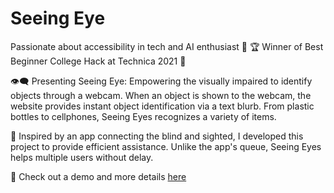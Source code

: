 # Seeing Eye

Passionate about accessibility in tech and AI enthusiast 🌟
🏆 Winner of Best Beginner College Hack at Technica 2021 🏅

👁️‍🗨️ Presenting Seeing Eye: Empowering the visually impaired to identify objects through a webcam. When an object is shown to the webcam, the website provides instant object identification via a text blurb. From plastic bottles to cellphones, Seeing Eyes recognizes a variety of items.

🌟 Inspired by an app connecting the blind and sighted, I developed this project to provide efficient assistance. Unlike the app's queue, Seeing Eyes helps multiple users without delay. 

📁 Check out a demo and more details [here](https://devpost.com/software/seeing-eye-f18sc5)
